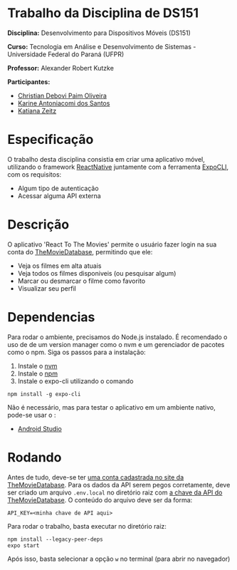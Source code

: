 # Trabalho da Disciplina de DS151

__Disciplina:__ Desenvolvimento para Dispositivos Móveis (DS151)

__Curso:__ Tecnologia em Análise e Desenvolvimento de Sistemas - Universidade Federal do Paraná (UFPR)

__Professor:__ Alexander Robert Kutzke

__Participantes:__

* [Christian Debovi Paim Oliveira](https://github.com/ChristianDPO)
* [Karine Antoniacomi dos Santos](https://github.com/karineAntoniacomi)
* [Katiana Zeitz](https://github.com/katianaz)


# Especificação

O trabalho desta disciplina consistia em criar uma aplicativo móvel, utilizando o framework [ReactNative](https://reactnative.dev) juntamente com a ferramenta [ExpoCLI](https://expo.dev), com os requisitos:

- Algum tipo de autenticação
- Acessar alguma API externa


# Descrição 

O aplicativo 'React To The Movies' permite o usuário fazer login na sua conta do [TheMovieDatabase](https://www.themoviedb.org), permitindo que ele:
- Veja os filmes em alta atuais
- Veja todos os filmes disponiveis (ou pesquisar algum)
- Marcar ou desmarcar o filme como favorito
- Visualizar seu perfil


# Dependencias  

Para rodar o ambiente, precisamos do Node.js instalado. É recomendado o uso de de um version manager como o nvm e um gerenciador de pacotes como o npm.
Siga os passos para a instalação:

1. Instale o [nvm](https://github.com/nvm-sh/nvm)
2. Instale o [npm](https://docs.npmjs.com/downloading-and-installing-node-js-and-npm)
3. Instale o expo-cli utilizando o comando
```
npm install -g expo-cli
```

Não é necessário, mas para testar o aplicativo em um ambiente nativo, pode-se usar o :
- [Android Studio](https://developer.android.com/studio)


# Rodando

Antes de tudo, deve-se ter [uma conta cadastrada no site da TheMovieDatabase](https://www.themoviedb.org/u/ChristianDPO).
Para os dados da API serem pegos corretamente, deve ser criado um arquivo  `.env.local` no diretório raiz com [a chave da API do TheMovieDatabase](https://www.themoviedb.org/settings/api).
O conteúdo do arquivo deve ser da forma:
```
API_KEY=<minha chave de API aqui>
```

Para rodar o trabalho, basta executar no diretório raiz:
```
npm install --legacy-peer-deps
expo start
```
Após isso, basta selecionar a opção `w` no terminal (para abrir no navegador)
